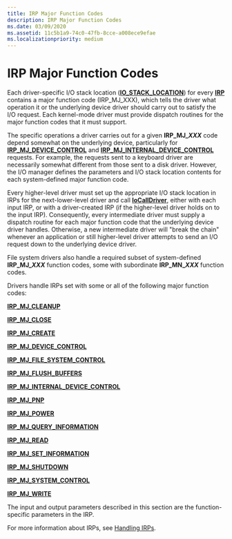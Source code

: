 ```yaml
---
title: IRP Major Function Codes
description: IRP Major Function Codes
ms.date: 03/09/2020
ms.assetid: 11c5b1a9-74c0-47fb-8cce-a008ece9efae
ms.localizationpriority: medium
---
```


# IRP Major Function Codes


Each driver-specific I/O stack location ([**IO_STACK_LOCATION**](https://docs.microsoft.com/windows-hardware/drivers/ddi/wdm/ns-wdm-_io_stack_location)) for every [**IRP**](https://docs.microsoft.com/windows-hardware/drivers/ddi/wdm/ns-wdm-_irp) contains a major function code (IRP_MJ_XXX), which tells the driver what operation it or the underlying device driver should carry out to satisfy the I/O request. Each kernel-mode driver must provide dispatch routines for the major function codes that it must support.

The specific operations a driver carries out for a given **IRP\_MJ\_<em>XXX</em>** code depend somewhat on the underlying device, particularly for [**IRP\_MJ\_DEVICE\_CONTROL**](irp-mj-device-control.md) and [**IRP\_MJ\_INTERNAL\_DEVICE\_CONTROL**](irp-mj-internal-device-control.md) requests. For example, the requests sent to a keyboard driver are necessarily somewhat different from those sent to a disk driver. However, the I/O manager defines the parameters and I/O stack location contents for each system-defined major function code.

Every higher-level driver must set up the appropriate I/O stack location in IRPs for the next-lower-level driver and call [**IoCallDriver**](https://docs.microsoft.com/windows-hardware/drivers/ddi/wdm/nf-wdm-iocalldriver), either with each input IRP, or with a driver-created IRP (if the higher-level driver holds on to the input IRP). Consequently, every intermediate driver must supply a dispatch routine for each major function code that the underlying device driver handles. Otherwise, a new intermediate driver will "break the chain" whenever an application or still higher-level driver attempts to send an I/O request down to the underlying device driver.

File system drivers also handle a required subset of system-defined **IRP\_MJ\_<em>XXX</em>** function codes, some with subordinate **IRP\_MN\_<em>XXX</em>** function codes.

Drivers handle IRPs set with some or all of the following major function codes:

[**IRP\_MJ\_CLEANUP**](irp-mj-cleanup.md)

[**IRP\_MJ\_CLOSE**](irp-mj-close.md)

[**IRP\_MJ\_CREATE**](irp-mj-create.md)

[**IRP\_MJ\_DEVICE\_CONTROL**](irp-mj-device-control.md)

[**IRP\_MJ\_FILE\_SYSTEM\_CONTROL**](irp-mj-file-system-control.md)

[**IRP\_MJ\_FLUSH\_BUFFERS**](irp-mj-flush-buffers.md)

[**IRP\_MJ\_INTERNAL\_DEVICE\_CONTROL**](irp-mj-internal-device-control.md)

[**IRP\_MJ\_PNP**](irp-mj-pnp.md)

[**IRP\_MJ\_POWER**](irp-mj-power.md)

[**IRP\_MJ\_QUERY\_INFORMATION**](irp-mj-query-information.md)

[**IRP\_MJ\_READ**](irp-mj-read.md)

[**IRP\_MJ\_SET\_INFORMATION**](irp-mj-set-information.md)

[**IRP\_MJ\_SHUTDOWN**](irp-mj-shutdown.md)

[**IRP\_MJ\_SYSTEM\_CONTROL**](irp-mj-system-control.md)

[**IRP\_MJ\_WRITE**](irp-mj-write.md)

The input and output parameters described in this section are the function-specific parameters in the IRP.

For more information about IRPs, see [Handling IRPs](https://docs.microsoft.com/windows-hardware/drivers/kernel/handling-irps).

 

 




